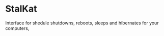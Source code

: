 StalKat
=======

Interface for shedule shutdowns, reboots, sleeps and hibernates for your computers,